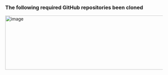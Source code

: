 

### The following required GitHub repositories been cloned
<img width="808" height="173" alt="image" src="https://github.com/user-attachments/assets/e5f4890e-f7fd-4cfb-8030-a3a99735c2e8" />
